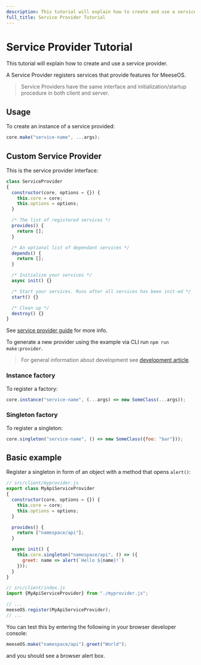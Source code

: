 ```yaml
---
description: This tutorial will explain how to create and use a service provider.
full_title: Service Provider Tutorial
---
```


# Service Provider Tutorial

This tutorial will explain how to create and use a service provider.

A Service Provider registers services that provide features for MeeseOS.

> Service Providers have the same interface and initialization/startup procedure in both client and server.

## Usage

To create an instance of a service provided:

```javascript
core.make("service-name", ...args);
```

## Custom Service Provider

This is the service provider interface:

```javascript
class ServiceProvider
{
  constructor(core, options = {}) {
    this.core = core;
    this.options = options;
  }

  /* The list of registered services */
  provides() {
    return [];
  }

  /* An optional list of dependant services */
  depends() {
    return [];
  }

  /* Initialize your services */
  async init() {}

  /* Start your services. Runs after all services has been init-ed */
  start() {}

  /* Clean up */
  destroy() {}
}
```

See [service provider guide](../../guide/provider/README.md) for more info.

To generate a new provider using the example via CLI run `npm run make:provider`.

> For general information about development see [development article](../../development/README.md).

### Instance factory

To register a factory:

```javascript
core.instance("service-name", (...args) => new SomeClass(...args));
```

### Singleton factory

To register a singleton:

```javascript
core.singleton("service-name", () => new SomeClass({foo: "bar"}));
```

## Basic example

Register a singleton in form of an object with a method that opens `alert()`:

```javascript
// src/client/myprovider.js
export class MyApiServiceProvider
{
  constructor(core, options = {}) {
    this.core = core;
    this.options = options;
  }

  provides() {
    return ["namespace/api"];
  }

  async init() {
    this.core.singleton("namespace/api", () => ({
      greet: name => alert(`Hello ${name}!`)
    }));
  }
}

// src/client/index.js
import {MyApiServiceProvider} from "./myprovider.js";

// ...
meeseOS.register(MyApiServiceProvider);
// ...
```

You can test this by entering the following in your browser developer console:

```javascript
meeseOS.make("namespace/api").greet("World");
```

and you should see a browser alert box.
